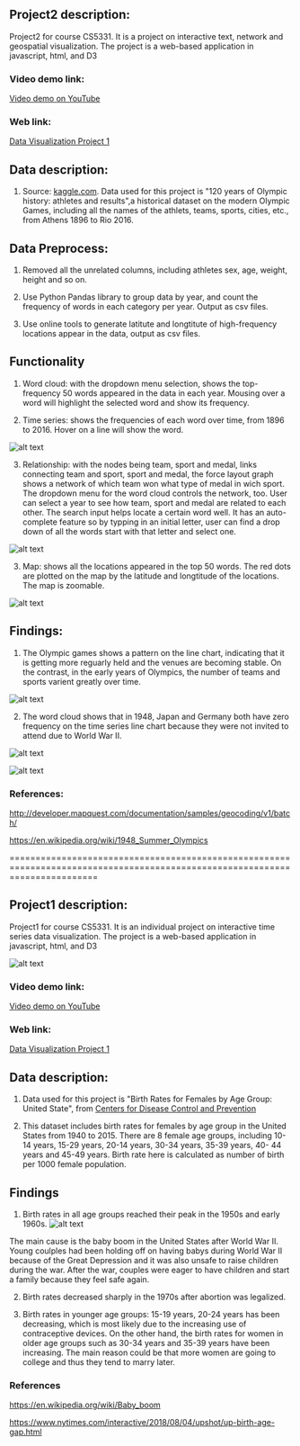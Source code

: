 ## Project2 description:

Project2 for course CS5331. It is a project on interactive text, network and geospatial visualization. The project is a web-based application in javascript, html, and D3

### Video demo link:
[Video demo on YouTube](https://www.youtube.com/watch?v=la17bteKVQg)

### Web link:
[Data Visualization Project 1](https://gj0706.github.io/DataVisualization/Project2/index.html)

## Data description:

1. Source: [kaggle.com](https://www.kaggle.com/heesoo37/120-years-of-olympic-history-athletes-and-results). Data used for this project is "120 years of Olympic history: athletes and results",a historical dataset on the modern Olympic Games, including all the names of the athlets, teams, sports, cities, etc., from Athens 1896 to Rio 2016. 

## Data Preprocess:

1. Removed all the unrelated columns, including athletes sex, age, weight, height and so on. 

2. Use Python Pandas library to group data by year, and count the frequency of words in each category per year. Output as csv files.

3. Use online tools to generate latitute and longtitute of high-frequency locations appear in the data, output as csv files.

## Functionality

1. Word cloud: with the dropdown menu selection, shows the top-frequency 50 words appeared in the data in each year. Mousing over a word will highlight the selected word and show its frequency.



2. Time series: shows the frequencies of each word over time, from 1896 to 2016. Hover on a line will show the word.

![alt text](https://github.com/gj0706/DataVisualization/blob/master/Project2/images/home.png)


3. Relationship: with the nodes being team, sport and medal, links connecting team and sport, sport and medal, the force layout graph shows a network of which team won what type of medal in wich sport. The dropdown menu for the word cloud controls the network, too. User can select a year to see how team, sport and medal are related to each other. The search input helps locate a certain word well. It has an auto-complete feature so by typping in an initial letter, user can find a drop down of all the words start with that letter and select one. 

![alt text](https://github.com/gj0706/DataVisualization/blob/master/Project2/images/relation.png)

3. Map: shows all the locations appeared in the top 50 words. The red dots are plotted on the map by the latitude and longtitude of the locations. The map is zoomable.

![alt text](https://github.com/gj0706/DataVisualization/blob/master/Project2/images/map.png)



## Findings:

1. The Olympic games shows a pattern on the line chart, indicating that it is getting more reguarly held and the venues are becoming stable. On the contrast, in the early years of Olympics, the number of teams and sports varient greatly over time. 

![alt text](https://github.com/gj0706/DataVisualization/blob/master/Project2/images/pattern.png)


2. The word cloud shows that in 1948, Japan and Germany both have zero frequency on the time series line chart because they were not invited to attend due to World War II. 


![alt text](https://github.com/gj0706/DataVisualization/blob/master/Project2/images/Japan.png)


![alt text](https://github.com/gj0706/DataVisualization/blob/master/Project2/images/Germany.png)


### References:

http://developer.mapquest.com/documentation/samples/geocoding/v1/batch/

https://en.wikipedia.org/wiki/1948_Summer_Olympics



=============================================================================================================================


## Project1 description:

Project1 for course CS5331. It is an individual project on interactive time series data visualization. The project is a web-based application in javascript, html, and D3

![alt text](https://github.com/gj0706/DataVisualization/blob/master/Project1/p1.%3CGuo%3E.%3CJian%3E.gif)

### Video demo link:
[Video demo on YouTube](https://www.youtube.com/watch?v=la17bteKVQg)

### Web link:
[Data Visualization Project 1](https://gj0706.github.io/DataVisualization/Project1/birthRate.html)


## Data description:

1. Data used for this project is "Birth Rates for Females by Age Group: United State", from [Centers for Disease Control and Prevention](https://data.cdc.gov/NCHS/NCHS-Birth-Rates-for-Females-by-Age-Group-United-S/yt7u-eiyg)

2. This dataset includes birth rates for females by age group in the United States from 1940 to 2015. There are 8 female age groups, including 10-14 years, 15-29 years, 20-14 years, 30-34 years, 35-39 years, 40- 44 years and 45-49 years. Birth rate here is calculated as number of birth per 1000 female population.


## Findings

1. Birth rates in all age groups reached their peak in the 1950s and early 1960s.
![alt text](https://github.com/gj0706/DataVisualization/blob/master/Project1/img/multiLine.png)

  The main cause is the baby boom in the United States after World War II. Young coulples had been holding off on having babys during World War II because of the Great Depression and it was also unsafe to raise children during the war. After the war, couples were eager to have children and start a family because they feel safe again. 

2. Birth rates decreased sharply in the 1970s after abortion was legalized.


3. Birth rates in younger age groups: 15-19 years, 20-24 years has been decreasing, which is most likely due to the increasing use of contraceptive devices. On the other hand, the birth rates for women in older age groups such as 30-34 years and 35-39 years have been increasing. The main reason could be that more women are going to college and thus they tend to marry later. 




### References

https://en.wikipedia.org/wiki/Baby_boom

https://www.nytimes.com/interactive/2018/08/04/upshot/up-birth-age-gap.html




